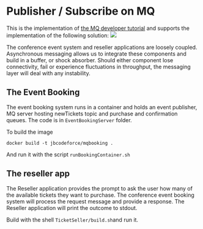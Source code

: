 # Publisher / Subscribe on MQ

This is the implementation of [the MQ developer tutorial](https://developer.ibm.com/messaging/learn-mq/mq-tutorials/mq-dev-challenge/) and supports the implementation of the following solution:
![](https://developer.ibm.com/messaging/wp-content/uploads/sites/18/2018/08/LearnMQbadgeDiag1.png)

The conference event system and reseller applications are loosely coupled. Asynchronous messaging allows us to integrate these components and build in a buffer, or shock absorber. Should either component lose connectivity, fail or experience fluctuations in throughput, the messaging layer will deal with any instability.

## The Event Booking

The event booking system runs in a container and holds an event publisher, MQ server hosting newTickets topic and purchase and confirmation queues. The code is in `EventBookingServer` folder.

To build the image
```
docker build -t jbcodeforce/mqbooking .
```

And run it with the script `runBookingContainer.sh`

## The reseller app

The Reseller application provides the prompt to ask the user how many of the available tickets they want to purchase.
The conference event booking system will process the request message and provide a response. 
The Reseller application will print the outcome to stdout.

Build with the shell `TicketSeller/build.sh`and run it. 